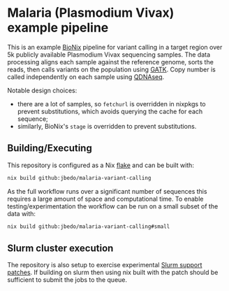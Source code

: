 # Malaria (Plasmodium Vivax) example pipeline

This is an example [BioNix](https://github.com/PapenfussLab/BioNix) pipeline for
variant calling in a target region over 5k publicly available Plasmodium Vivax
sequencing samples. The data processing aligns each sample against the reference
genome, sorts the reads, then calls variants on the population using
[GATK](https://github.com/broadinstitute/gatk). Copy number is called
independently on each sample using
[QDNAseq](https://bioconductor.org/packages/3.14/bioc/html/QDNAseq.html).

Notable design choices:

- there are a lot of samples, so `fetchurl` is overridden in nixpkgs to prevent
  substitutions, which avoids querying the cache for each sequence;
- similarly, BioNix's `stage` is overridden to prevent substitutions.

## Building/Executing

This repository is configured as a Nix
[flake](https://nixos.wiki/wiki/Flakes#Installing_nix_flakes) and can be built
with:
``` sh
nix build github:jbedo/malaria-variant-calling
```

As the full workflow runs over a significant number of sequences this requires
a large amount of space and computational time. To enable testing/experimentation
the workflow can be run on a small subset of the data with:
``` sh
nix build github:jbedo/malaria-variant-calling#small
```

## Slurm cluster execution

The repository is also setup to exercise experimental [Slurm support
patches](https://github.com/jbedo/static-nix). If building on slurm then using
nix built with the patch should be sufficient to submit the jobs to the queue.
